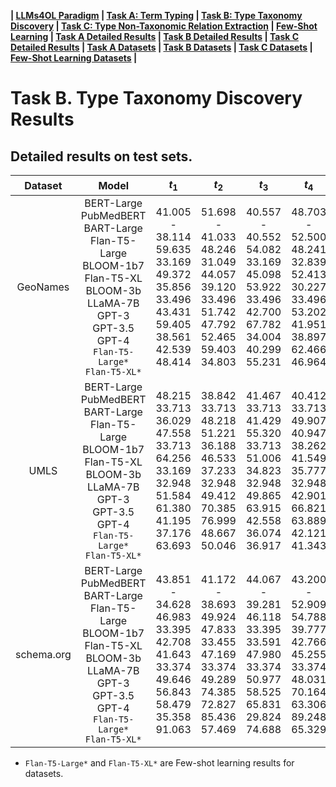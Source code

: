 
**| [LLMs4OL Paradigm](../../README.md#llms4ol-paradigm) | [Task A: Term Typing](../../TaskA/README.md) | [Task B: Type Taxonomy Discovery](../../TaskB/README.md) | [Task C: Type Non-Taxonomic Relation Extraction](../../TaskC/README.md) | [Few-Shot Learning](../../FSL/README.md) | [Task A Detailed Results](../../TaskA/results/readme.md) | [Task B Detailed Results](../../TaskB/results/readme.md) | [Task C Detailed Results](../../TaskC/results/readme.md) | [Task A Datasets](../../datasets/TaskA/README.md) | [Task B Datasets](../../datasets/TaskB/README.md) | [Task C Datasets](../../datasets/TaskC/README.md) | [Few-Shot Learning Datasets](../../datasets/FSL/README.md) |**



# Task B. Type Taxonomy Discovery Results

## Detailed results on test sets.

|  Dataset   |                                                                                     Model                                                                                      |                                  $t_1$                                   |                                   $t_2$                                    |                                 $t_3$                                  |                                    $t_4$                                     |                                 $t_5$                                  |                                  $t_6$                                  |                                   $t_7$                                   |                                  $t_8$                                  |
|:----------:|:------------------------------------------------------------------------------------------------------------------------------------------------------------------------------:|:------------------------------------------------------------------------:|:--------------------------------------------------------------------------:|:----------------------------------------------------------------------:|:----------------------------------------------------------------------------:|:----------------------------------------------------------------------:|:-----------------------------------------------------------------------:|:-------------------------------------------------------------------------:|:-----------------------------------------------------------------------:|
|  GeoNames  |BERT-Large<br>PubMedBERT<br>BART-Large<br>Flan-T5-Large<br>BLOOM-1b7<br>Flan-T5-XL<br>BLOOM-3b<br>LLaMA-7B<br>GPT-3<br>GPT-3.5<br>GPT-4<br>`Flan-T5-Large*`<br>`Flan-T5-XL*`|41.005<br>-<br>38.114<br>59.635<br>33.169<br>49.372<br>35.856<br>33.496<br>43.431<br>59.405<br>38.561<br>42.539<br>48.414|51.698<br>-<br>41.033<br>48.246<br>31.049<br>44.057<br>39.120<br>33.496<br>51.742<br>47.792<br>52.465<br>59.403<br>34.803|40.557<br>-<br>40.552<br>54.082<br>33.169<br>45.098<br>53.922<br>33.496<br>42.700<br>67.782<br>34.004<br>40.299<br>55.231|48.703<br>-<br>52.500<br>48.241<br>32.839<br>52.413<br>30.227<br>33.496<br>53.202<br>41.951<br>38.897<br>62.466<br>46.964|37.165<br>-<br>39.094<br>44.404<br>33.775<br>43.929<br>35.627<br>33.496<br>46.040<br>48.026<br>44.069<br>46.034<br>57.484|41.070<br>-<br>45.801<br>51.309<br>33.530<br>46.348<br>33.606<br>33.496<br>52.566<br>51.728<br>55.433<br>57.415<br>36.293|41.707<br>-<br>36.671<br>36.407<br>36.674<br>49.982<br>48.263<br>33.496<br>45.496<br>45.257<br>33.782<br>42.496<br>59.057|54.547<br>-<br>55.400<br>38.449<br>32.922<br>44.298<br>37.731<br>33.496<br>52.626<br>43.860<br>36.234<br>62.045<br>49.261|
|    UMLS    |BERT-Large<br>PubMedBERT<br>BART-Large<br>Flan-T5-Large<br>BLOOM-1b7<br>Flan-T5-XL<br>BLOOM-3b<br>LLaMA-7B<br>GPT-3<br>GPT-3.5<br>GPT-4<br>`Flan-T5-Large*`<br>`Flan-T5-XL*`|48.215<br>33.713<br>36.029<br>47.558<br>33.713<br>64.256<br>33.169<br>32.948<br>51.584<br>61.380<br>41.195<br>37.176<br>63.693|38.842<br>33.713<br>48.218<br>51.221<br>36.188<br>46.533<br>37.233<br>32.948<br>49.412<br>70.385<br>76.999<br>48.667<br>50.046|41.467<br>33.713<br>41.429<br>55.320<br>33.713<br>51.006<br>34.823<br>32.948<br>49.865<br>63.915<br>42.558<br>36.074<br>36.917|40.412<br>33.713<br>49.907<br>40.947<br>38.262<br>41.549<br>35.777<br>32.948<br>42.901<br>66.821<br>63.889<br>42.121<br>41.343|45.889<br>33.713<br>39.372<br>49.455<br>33.713<br>60.077<br>33.169<br>32.948<br>50.573<br>63.144<br>50.288<br>48.396<br>78.127|40.911<br>33.713<br>47.479<br>50.873<br>35.895<br>42.831<br>35.895<br>32.948<br>46.070<br>67.271<br>78.116<br>46.654<br>50.122|41.041<br>33.713<br>42.398<br>44.232<br>33.278<br>51.257<br>33.059<br>32.948<br>45.367<br>56.648<br>36.594<br>53.428<br>79.255|42.922<br>33.713<br>45.464<br>42.909<br>33.605<br>41.186<br>37.483<br>32.948<br>46.728<br>64.412<br>60.728<br>35.970<br>39.274|
| schema.org |BERT-Large<br>PubMedBERT<br>BART-Large<br>Flan-T5-Large<br>BLOOM-1b7<br>Flan-T5-XL<br>BLOOM-3b<br>LLaMA-7B<br>GPT-3<br>GPT-3.5<br>GPT-4<br>`Flan-T5-Large*`<br>`Flan-T5-XL*`|43.851<br>-<br>34.628<br>46.983<br>33.395<br>42.708<br>41.643<br>33.374<br>49.646<br>56.843<br>58.479<br>35.358<br>91.063|41.172<br>-<br>38.693<br>49.924<br>47.833<br>33.455<br>47.169<br>33.374<br>49.289<br>74.385<br>72.827<br>85.436<br>57.469|44.067<br>-<br>39.281<br>46.118<br>33.395<br>33.591<br>47.980<br>33.374<br>50.977<br>58.525<br>65.831<br>29.824<br>74.688|43.200<br>-<br>52.909<br>54.788<br>39.777<br>42.766<br>45.255<br>33.374<br>48.031<br>70.164<br>63.306<br>89.248<br>65.329|43.703<br>-<br>38.203<br>40.277<br>38.925<br>36.694<br>39.733<br>33.374<br>47.191<br>53.359<br>50.565<br>41.305<br>91.541|40.054<br>-<br>41.170<br>54.479<br>48.568<br>34.041<br>40.758<br>33.374<br>48.632<br>72.354<br>74.247<br>91.681<br>50.635|42.151<br>-<br>43.261<br>42.060<br>44.357<br>33.751<br>51.280<br>33.374<br>48.878<br>54.165<br>57.452<br>42.461<br>91.709|43.720<br>-<br>42.744<br>47.930<br>39.578<br>36.456<br>48.736<br>33.374<br>49.489<br>71.030<br>63.694<br>56.395<br>33.333|

* `Flan-T5-Large*` and `Flan-T5-XL*` are Few-shot learning results for datasets.
